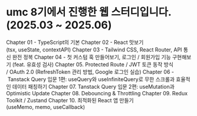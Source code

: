 # umc 8기에서 진행한 웹 스터디입니다. (2025.03 ~ 2025.06)

Chapter 01 - TypeScript의 기본
Chapter 02 - React 맛보기 (tsx, useState, contextAPI)
Chapter 03 - Tailwind CSS, React Router, API 통신 완전 정복
Chapter 04 - 첫 커스텀 훅 만들어보기, 로그인 / 회원가입 기능 구현해보기 (feat. 유효성 검사)
Chapter 05. Protected Route / JWT 토큰 동작 방식 / OAuth 2.0 (RefreshToken 관리 방법, Google 로그인 실습)
Chapter 06 - Tanstack Query 입문 1편: useQuery와 useInfiniteQuery로 무한 스크롤과 효율적인 데이터 패칭하기
Chapter 07. Tanstack Query 입문 2편: useMutation과 Optimistic Update
Chapter 08. Debouncing & Throttling
Chapter 09. Redux Toolkit / Zustand
Chapter 10. 최적화된 React 앱 만들기 (useMemo, memo, useCallback)
